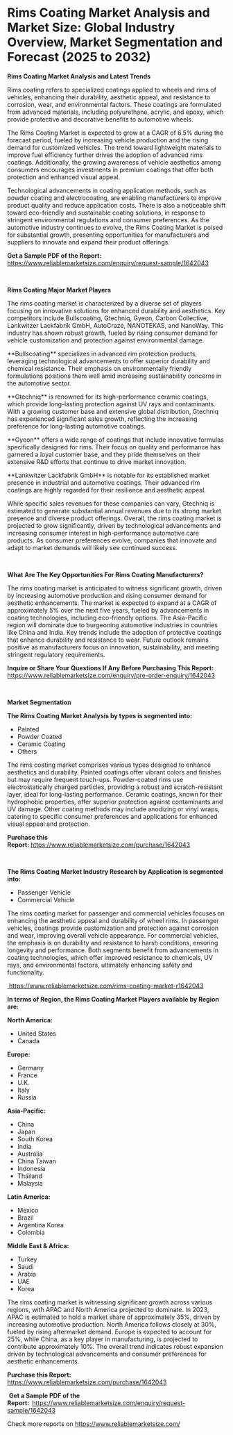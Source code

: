 <p><h1>Rims Coating Market Analysis and Market Size: Global Industry Overview, Market Segmentation and Forecast (2025 to 2032)</h1></p><p><strong>Rims Coating Market Analysis and Latest Trends</strong></p>
<p><p>Rims coating refers to specialized coatings applied to wheels and rims of vehicles, enhancing their durability, aesthetic appeal, and resistance to corrosion, wear, and environmental factors. These coatings are formulated from advanced materials, including polyurethane, acrylic, and epoxy, which provide protective and decorative benefits to automotive wheels.</p><p>The Rims Coating Market is expected to grow at a CAGR of 6.5% during the forecast period, fueled by increasing vehicle production and the rising demand for customized vehicles. The trend toward lightweight materials to improve fuel efficiency further drives the adoption of advanced rims coatings. Additionally, the growing awareness of vehicle aesthetics among consumers encourages investments in premium coatings that offer both protection and enhanced visual appeal.</p><p>Technological advancements in coating application methods, such as powder coating and electrocoating, are enabling manufacturers to improve product quality and reduce application costs. There is also a noticeable shift toward eco-friendly and sustainable coating solutions, in response to stringent environmental regulations and consumer preferences. As the automotive industry continues to evolve, the Rims Coating Market is poised for substantial growth, presenting opportunities for manufacturers and suppliers to innovate and expand their product offerings.</p></p>
<p><strong>Get a Sample PDF of the Report:&nbsp;</strong> <a href="https://www.reliablemarketsize.com/enquiry/request-sample/1642043?utm_campaign=3205&utm_medium=2&utm_source=Github&utm_content=ia&utm_term=02042025&utm_id=rims-coating">https://www.reliablemarketsize.com/enquiry/request-sample/1642043</a></p>
<p>&nbsp;</p>
<p><strong>Rims Coating Major Market Players</strong></p>
<p><p>The rims coating market is characterized by a diverse set of players focusing on innovative solutions for enhanced durability and aesthetics. Key competitors include Bullscoating, Gtechniq, Gyeon, Carbon Collective, Lankwitzer Lackfabrik GmbH, AutoCraze, NANOTEKAS, and NanoWay. This industry has shown robust growth, fueled by rising consumer demand for vehicle customization and protection against environmental damage.</p><p>**Bullscoating** specializes in advanced rim protection products, leveraging technological advancements to offer superior durability and chemical resistance. Their emphasis on environmentally friendly formulations positions them well amid increasing sustainability concerns in the automotive sector.</p><p>**Gtechniq** is renowned for its high-performance ceramic coatings, which provide long-lasting protection against UV rays and contaminants. With a growing customer base and extensive global distribution, Gtechniq has experienced significant sales growth, reflecting the increasing preference for long-lasting automotive coatings.</p><p>**Gyeon** offers a wide range of coatings that include innovative formulas specifically designed for rims. Their focus on quality and performance has garnered a loyal customer base, and they pride themselves on their extensive R&D efforts that continue to drive market innovation.</p><p>**Lankwitzer Lackfabrik GmbH** is notable for its established market presence in industrial and automotive coatings. Their advanced rim coatings are highly regarded for their resilience and aesthetic appeal.</p><p>While specific sales revenues for these companies can vary, Gtechniq is estimated to generate substantial annual revenues due to its strong market presence and diverse product offerings. Overall, the rims coating market is projected to grow significantly, driven by technological advancements and increasing consumer interest in high-performance automotive care products. As consumer preferences evolve, companies that innovate and adapt to market demands will likely see continued success.</p></p>
<p>&nbsp;</p>
<p><strong>What Are The Key Opportunities For Rims Coating Manufacturers?</strong></p>
<p><p>The rims coating market is anticipated to witness significant growth, driven by increasing automotive production and rising consumer demand for aesthetic enhancements. The market is expected to expand at a CAGR of approximately 5% over the next five years, fueled by advancements in coating technologies, including eco-friendly options. The Asia-Pacific region will dominate due to burgeoning automotive industries in countries like China and India. Key trends include the adoption of protective coatings that enhance durability and resistance to wear. Future outlook remains positive as manufacturers focus on innovation, sustainability, and meeting stringent regulatory requirements.</p></p>
<p><strong>Inquire or Share Your Questions If Any Before Purchasing This Report:</strong> <a href="https://www.reliablemarketsize.com/enquiry/pre-order-enquiry/1642043?utm_campaign=3205&utm_medium=2&utm_source=Github&utm_content=ia&utm_term=02042025&utm_id=rims-coating">https://www.reliablemarketsize.com/enquiry/pre-order-enquiry/1642043</a></p>
<p>&nbsp;</p>
<p><strong>Market Segmentation</strong></p>
<p><strong>The Rims Coating Market Analysis by types is segmented into:</strong></p>
<p><ul><li>Painted</li><li>Powder Coated</li><li>Ceramic Coating</li><li>Others</li></ul></p>
<p><p>The rims coating market comprises various types designed to enhance aesthetics and durability. Painted coatings offer vibrant colors and finishes but may require frequent touch-ups. Powder-coated rims use electrostatically charged particles, providing a robust and scratch-resistant layer, ideal for long-lasting performance. Ceramic coatings, known for their hydrophobic properties, offer superior protection against contaminants and UV damage. Other coating methods may include anodizing or vinyl wraps, catering to specific consumer preferences and applications for enhanced visual appeal and protection.</p></p>
<p><strong>Purchase this Report:&nbsp;</strong><a href="https://www.reliablemarketsize.com/purchase/1642043?utm_campaign=3205&utm_medium=2&utm_source=Github&utm_content=ia&utm_term=02042025&utm_id=rims-coating">https://www.reliablemarketsize.com/purchase/1642043</a></p>
<p>&nbsp;</p>
<p><strong>The Rims Coating Market Industry Research by Application is segmented into:</strong></p>
<p><ul><li>Passenger Vehicle</li><li>Commercial Vehicle</li></ul></p>
<p><p>The rims coating market for passenger and commercial vehicles focuses on enhancing the aesthetic appeal and durability of wheel rims. In passenger vehicles, coatings provide customization and protection against corrosion and wear, improving overall vehicle appearance. For commercial vehicles, the emphasis is on durability and resistance to harsh conditions, ensuring longevity and performance. Both segments benefit from advancements in coating technologies, which offer improved resistance to chemicals, UV rays, and environmental factors, ultimately enhancing safety and functionality.</p></p>
<p><a href="https://www.reliablemarketsize.com/rims-coating-market-r1642043?utm_campaign=3205&utm_medium=2&utm_source=Github&utm_content=ia&utm_term=02042025&utm_id=rims-coating">&nbsp;https://www.reliablemarketsize.com/rims-coating-market-r1642043</a></p>
<p><strong>In terms of Region, the Rims Coating Market Players available by Region are:</strong></p>
<p>
    <p> <strong> North America: </strong>
        <ul>
            <li>United States</li>
            <li>Canada</li>
        </ul>
        </p> 
    <p> <strong> Europe: </strong>
        <ul>
            <li>Germany</li>
            <li>France</li>
            <li>U.K.</li>
            <li>Italy</li>
            <li>Russia</li>
        </ul>
        </p> 
    <p> <strong> Asia-Pacific: </strong>
        <ul>
            <li>China</li>
            <li>Japan</li>
            <li>South Korea</li>
            <li>India</li>
            <li>Australia</li>
            <li>China Taiwan</li>
            <li>Indonesia</li>
            <li>Thailand</li>
            <li>Malaysia</li>
        </ul>
        </p> 
    <p> <strong> Latin America: </strong>
        <ul>
            <li>Mexico</li>
            <li>Brazil</li>
            <li>Argentina Korea</li>
            <li>Colombia</li>
        </ul>
        </p> 
    <p> <strong> Middle East & Africa: </strong>
        <ul>
            <li>Turkey</li>
            <li>Saudi</li>
            <li>Arabia</li>
            <li>UAE</li>
            <li>Korea</li>
        </ul>
    </p>
    </p>
<p><p>The rims coating market is witnessing significant growth across various regions, with APAC and North America projected to dominate. In 2023, APAC is estimated to hold a market share of approximately 35%, driven by increasing automotive production. North America follows closely at 30%, fueled by rising aftermarket demand. Europe is expected to account for 25%, while China, as a key player in manufacturing, is projected to contribute approximately 10%. The overall trend indicates robust expansion driven by technological advancements and consumer preferences for aesthetic enhancements.</p></p>
<p><strong>Purchase this Report: </strong><a href="https://www.reliablemarketsize.com/purchase/1642043?utm_campaign=3205&utm_medium=2&utm_source=Github&utm_content=ia&utm_term=02042025&utm_id=rims-coating">https://www.reliablemarketsize.com/purchase/1642043</a></p>
<p>&nbsp;<strong>Get a Sample PDF of the Report:&nbsp;&nbsp;</strong><a href="https://www.reliablemarketsize.com/enquiry/request-sample/1642043?utm_campaign=3205&utm_medium=2&utm_source=Github&utm_content=ia&utm_term=02042025&utm_id=rims-coating">https://www.reliablemarketsize.com/enquiry/request-sample/1642043</a></p>
<p><strong></strong></p>
<p>Check more reports on <a href="https://www.reliablemarketsize.com/?utm_campaign=3205&utm_medium=2&utm_source=Github&utm_content=ia&utm_term=02042025&utm_id=rims-coating">https://www.reliablemarketsize.com/</a></p>